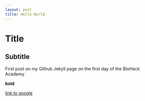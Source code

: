 ```yaml
---
layout: post
title: Hello World
---
```


# Title

## Subtitle

First post on my Github Jekyll page on the first day of the BioHack Academy

**bold**

[link to google](www.google.com)

<!-- code for putting an image ![name](/images/filename.png) 
